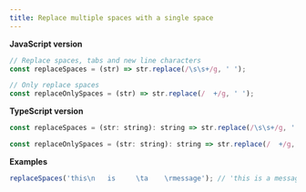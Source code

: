 ```yaml
---
title: Replace multiple spaces with a single space
---
```


**JavaScript version**

```js
// Replace spaces, tabs and new line characters
const replaceSpaces = (str) => str.replace(/\s\s+/g, ' ');

// Only replace spaces
const replaceOnlySpaces = (str) => str.replace(/  +/g, ' ');
```

**TypeScript version**

```js
const replaceSpaces = (str: string): string => str.replace(/\s\s+/g, ' ');

const replaceOnlySpaces = (str: string): string => str.replace(/  +/g, ' ');
```

**Examples**

```js
replaceSpaces('this\n   is     \ta    \rmessage'); // 'this is a message'
```
